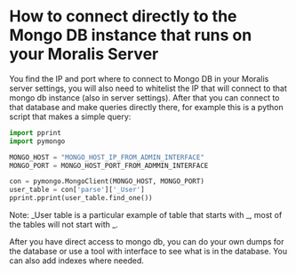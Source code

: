 
# How to connect directly to the Mongo DB instance that runs on your Moralis Server

You find the IP and port where to connect to Mongo DB in your Moralis server settings, 
you will also need to whitelist the IP that will connect to that mongo db instance (also in server settings).
After that you can connect to that database and make queries directly there, for example this is a python script that makes a simple query:

```python
import pprint
import pymongo

MONGO_HOST = "MONGO_HOST_IP_FROM_ADMIN_INTERFACE"
MONGO_PORT = MONGO_HOST_PORT_FROM_ADMMIN_INTERFACE

con = pymongo.MongoClient(MONGO_HOST, MONGO_PORT)
user_table = con['parse']['_User']
pprint.pprint(user_table.find_one())
```

Note: \_User table is a particular example of table that starts with \_, most of the tables will not start with \_.

After you have direct access to mongo db, you can do your own dumps for the database or use a tool with interface to see what is in the database.
You can also add indexes where needed.
